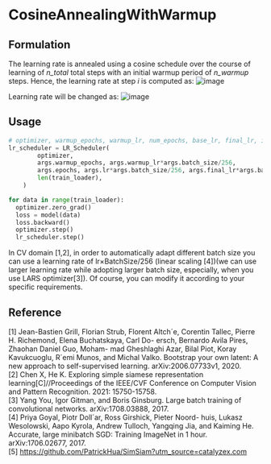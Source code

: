 # CosineAnnealingWithWarmup

## Formulation
The learning rate is annealed using a cosine schedule over the course of learning of _n\_total_ total steps with an initial warmup period of _n\_warmup_ steps. Hence, the learning rate at step _i_ is computed as:
![image](https://user-images.githubusercontent.com/37068560/144735206-ae709166-9fc0-4e32-9f54-868505a5cc67.png)

Learning rate will be changed as:
![image](https://user-images.githubusercontent.com/37068560/144736137-5bb1eeb5-70bf-4e18-8302-3937a718610b.png)


## Usage
```python
# optimizer, warmup_epochs, warmup_lr, num_epochs, base_lr, final_lr, iter_per_epoch
lr_scheduler = LR_Scheduler(
        optimizer,
        args.warmup_epochs, args.warmup_lr*args.batch_size/256, 
        args.epochs, args.lr*args.batch_size/256, args.final_lr*args.batch_size/256, 
        len(train_loader),
    )

for data in range(train_loader):
  optimizer.zero_grad()
  loss = model(data) 
  loss.backward()
  optimizer.step()
  lr_scheduler.step()
```
In CV domain \[1,2\], in order to automatically adapt different batch size you can use a learning rate of lr×BatchSize/256 (linear scaling \[4\])(we can use larger learning rate while adopting larger batch size, especially, when you use LARS optimizer\[3\]). Of course, you can modify it according to your specific requirements.

## Reference
\[1\] Jean-Bastien Grill, Florian Strub, Florent Altch´e, Corentin Tallec, Pierre H. Richemond, Elena Buchatskaya, Carl Do- ersch, Bernardo Avila Pires, Zhaohan Daniel Guo, Moham- mad Gheshlaghi Azar, Bilal Piot, Koray Kavukcuoglu, R´emi Munos, and Michal Valko. Bootstrap your own latent: A new approach to self-supervised learning. arXiv:2006.07733v1, 2020. <br>
\[2\] Chen X, He K. Exploring simple siamese representation learning\[C\]//Proceedings of the IEEE/CVF Conference on Computer Vision and Pattern Recognition. 2021: 15750-15758. <br>
\[3\] Yang You, Igor Gitman, and Boris Ginsburg. Large batch training of convolutional networks. arXiv:1708.03888, 2017. <br>
\[4\] Priya Goyal, Piotr Doll´ar, Ross Girshick, Pieter Noord- huis, Lukasz Wesolowski, Aapo Kyrola, Andrew Tulloch, Yangqing Jia, and Kaiming He. Accurate, large minibatch SGD: Training ImageNet in 1 hour. arXiv:1706.02677, 2017. <br>
\[5\] https://github.com/PatrickHua/SimSiam?utm_source=catalyzex.com <br>
